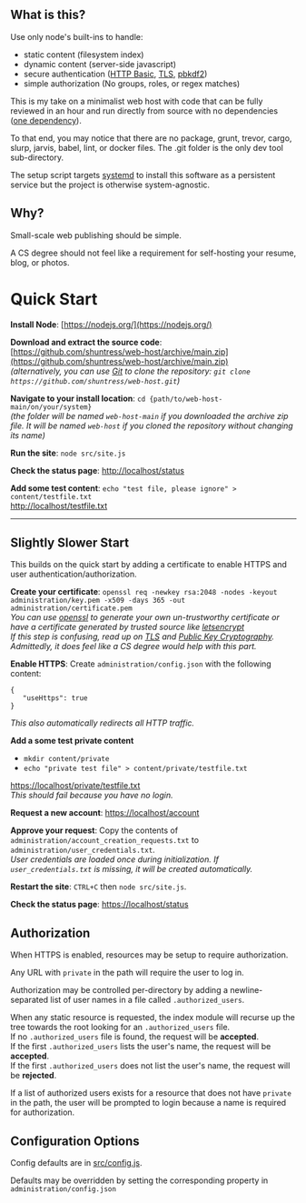 
## What is this?
Use only node's built-ins to handle:
 - static content (filesystem index)
 - dynamic content (server-side javascript)
 - secure authentication ([HTTP Basic](https://tools.ietf.org/html/rfc7617), [TLS](https://tools.ietf.org/html/rfc8446), [pbkdf2](https://tools.ietf.org/html/rfc8018))
 - simple authorization (No groups, roles, or regex matches)

This is my take on a minimalist web host with code that
can be fully reviewed in an hour and run directly from
source with no dependencies ([one dependency](https://nodejs.org)).

To that end, you may notice that there are no package, grunt, trevor, cargo,
slurp, jarvis, babel, lint, or docker files. The .git folder is the only dev
tool sub-directory.

The setup script targets [systemd](https://systemd.io/) to install this software as a persistent service but the project is otherwise system-agnostic.

## Why?
Small-scale web publishing should be simple.

A CS degree should not feel like a requirement for self-hosting your resume, blog, or photos.

# Quick Start
**Install Node**: [https://nodejs.org/](https://nodejs.org/)

**Download and extract the source code**: [https://github.com/shuntress/web-host/archive/main.zip](https://github.com/shuntress/web-host/archive/main.zip)  
*(alternatively, you can use [Git](https://git-scm.com/downloads) to clone the repository: `git clone https://github.com/shuntress/web-host.git`)*  

**Navigate to your install location**: `cd {path/to/web-host-main/on/your/system}`  
*(the folder will be named `web-host-main` if you downloaded the archive zip file. It will be named `web-host` if you cloned the repository without changing its name)*

**Run the site**: `node src/site.js`

**Check the status page**: [http://localhost/status](http://localhost/private/status)

**Add some test content**: `echo "test file, please ignore" > content/testfile.txt`  
[http://localhost/testfile.txt](http://localhost/testfile.txt)

---

## Slightly Slower Start

This builds on the quick start by adding a certificate to enable HTTPS and user authentication/authorization.

**Create your certificate**: `openssl req -newkey rsa:2048 -nodes -keyout administration/key.pem -x509 -days 365 -out administration/certificate.pem`  
*You can use [openssl](https://www.openssl.org/) to generate your own un-trustworthy certificate or have a certificate generated by trusted source like [letsencrypt](https://letsencrypt.org/getting-started/)*  
*If this step is confusing, read up on [TLS](https://en.m.wikipedia.org/wiki/Transport_Layer_Security) and [Public Key Cryptography](https://en.m.wikipedia.org/wiki/Public-key_cryptography).*  
*Admittedly, it does feel like a CS degree would help with this part.*

**Enable HTTPS**: Create `administration/config.json` with the following content: 
```
{
   "useHttps": true
}
```
*This also automatically redirects all HTTP traffic.*

**Add a some test private content**
 - `mkdir content/private`
 - `echo "private test file" > content/private/testfile.txt`

[https://localhost/private/testfile.txt](https://localhost/private/testfile.txt)  
*This should fail because you have no login.*

**Request a new account**: [https://localhost/account](https://localhost/account)

**Approve your request**: Copy the contents of `administration/account_creation_requests.txt` to `administration/user_credentials.txt`.  
*User credentials are loaded once during initialization. If `user_credentials.txt` is missing, it will be created automatically.*

**Restart the site**: `CTRL+C` then `node src/site.js`.

**Check the status page**: [https://localhost/status](https://localhost/private/status)

## Authorization
When HTTPS is enabled, resources may be setup to require authorization.

Any URL with `private` in the path will require the user to log in.

Authorization may be controlled per-directory by adding a newline-separated list of user names in a file called `.authorized_users`.

When any static resource is requested, the index module will recurse up the tree towards the root looking for an `.authorized_users` file.  
If no `.authorized_users` file is found, the request will be **accepted**.  
If the first `.authorized_users` lists the user's name, the request will be **accepted**.  
If the first `.authorized_users` does not list the user's name, the request will be **rejected**.

If a list of authorized users exists for a resource that does not have `private` in the path, the user will be prompted to login because a name is required for authorization.

## Configuration Options
Config defaults are in [src/config.js](https://github.com/shuntress/web-host/blob/main/src/config.js).

Defaults may be overridden by setting the corresponding property in `administration/config.json`
